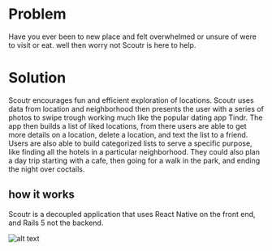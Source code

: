 # Problem 
Have you ever been to new place and felt overwhelmed or unsure of were to visit or eat. well then worry not Scoutr is here to help.
# Solution 
Scoutr encourages fun and efficient exploration of locations. Scoutr uses data from location and neighborhood then presents the user with a series of photos to swipe trough working much like the popular dating app Tindr. The app then builds a list of liked locations, from there users are able to get more details on a location, delete a location, and text the list to a friend. Users are also able to build categorized lists to serve a specific purpose, like  finding all the hotels in a particular neighborhood. They could also plan a day trip starting with a cafe, then going for a walk in the park, and ending the night over coctails.

## how it works
Scoutr is a decoupled application that uses React Native on the front end, and Rails 5 not the backend.

![alt text](https://media.giphy.com/media/24b4l5X0RUQyA/giphy.gif)
